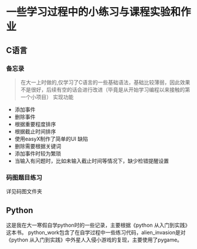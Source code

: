 # 一些学习过程中的小练习与课程实验和作业
## C语言
### 备忘录
> 在大一上时做的,仅学习了C语言的一些基础语法，基础比较薄弱，因此效果不是很好，后续有空的话会进行改进（毕竟是从开始学习编程以来接触的第一个小项目）
实现功能
- 添加事件
- 删除事件
- 根据重要程度排序
- 根据截止时间排序
- 使用easyX制作了简单的UI
缺陷
- 删除需要根据关键词
- 添加事件时较为繁琐
- 当输入有问题时，比如未输入截止时间等情况下，缺少检错提醒设置
### 码图题目练习
详见码图文件夹
## Python
这是我在大一寒假自学python时的一些记录，主要根据《python 从入门到实践》这本书。
python_work包含了在自学过程中一些练习代码，alien_invasion是对《python 从入门到实践》中外星人入侵小游戏的复现，主要使用了pygame。
